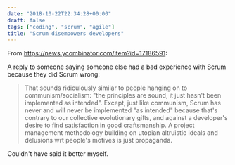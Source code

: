 ```yaml
---
date: "2018-10-22T22:34:28+00:00"
draft: false
tags: ["coding", "scrum", "agile"]
title: "Scrum disempowers developers"
---
```

From https://news.ycombinator.com/item?id=17186591:

A reply to someone saying someone else had a bad experience with Scrum because they did Scrum wrong:

>That sounds ridiculously similar to people hanging on to communism/socialism: "the principles are sound, it just hasn't been implemented as intended". Except, just like communism, Scrum has never and will never be implemented "as intended" because that's contrary to our collective evolutionary gifts, and against a developer's desire to find satisfaction in good craftsmanship. A project management methodology building on utopian altruistic ideals and delusions wrt people's motives is just propaganda.

Couldn't have said it better myself.